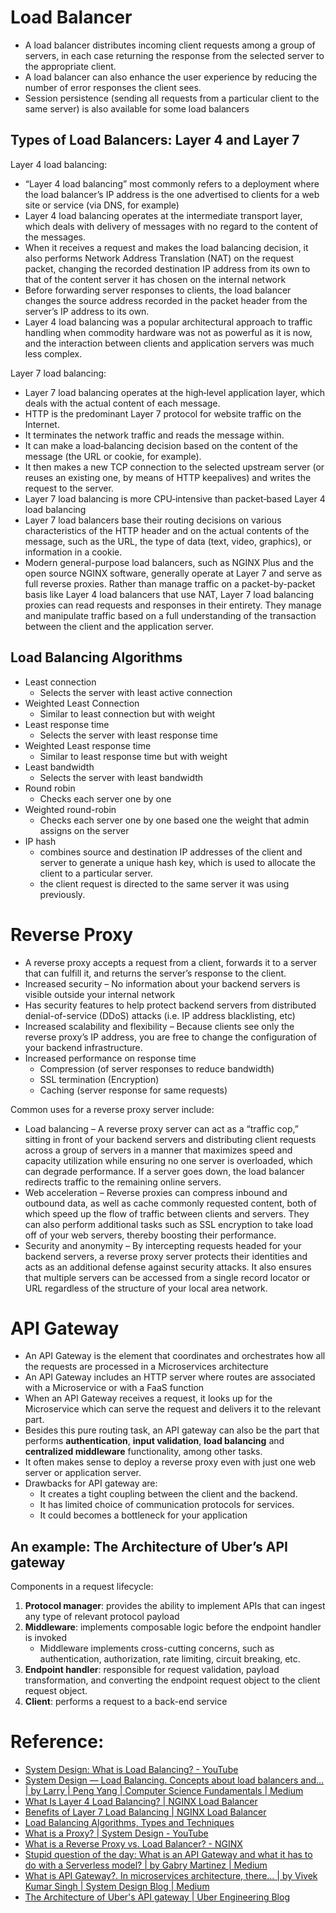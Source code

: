 # Load Balancer

- A load balancer distributes incoming client requests among a group of servers, in each case returning the response from the selected server to the appropriate client.
- A load balancer can also enhance the user experience by reducing the number of error responses the client sees.
- Session persistence (sending all requests from a particular client to the same server) is also available for some load balancers

## Types of Load Balancers: Layer 4 and Layer 7

Layer 4 load balancing:

- “Layer 4 load balancing” most commonly refers to a deployment where the load balancer’s IP address is the one advertised to clients for a web site or service (via DNS, for example)
- Layer 4 load balancing operates at the intermediate transport layer, which deals with delivery of messages with no regard to the content of the messages.
- When it receives a request and makes the load balancing decision, it also performs Network Address Translation (NAT) on the request packet, changing the recorded destination IP address from its own to that of the content server it has chosen on the internal network
- Before forwarding server responses to clients, the load balancer changes the source address recorded in the packet header from the server’s IP address to its own.
- Layer 4 load balancing was a popular architectural approach to traffic handling when commodity hardware was not as powerful as it is now, and the interaction between clients and application servers was much less complex.

Layer 7 load balancing:

- Layer 7 load balancing operates at the high‑level application layer, which deals with the actual content of each message. 
- HTTP is the predominant Layer 7 protocol for website traffic on the Internet.
- It terminates the network traffic and reads the message within. 
- It can make a load‑balancing decision based on the content of the message (the URL or cookie, for example). 
- It then makes a new TCP connection to the selected upstream server (or reuses an existing one, by means of HTTP keepalives) and writes the request to the server.
- Layer 7 load balancing is more CPU‑intensive than packet‑based Layer 4 load balancing
- Layer 7 load balancers base their routing decisions on various characteristics of the HTTP header and on the actual contents of the message, such as the URL, the type of data (text, video, graphics), or information in a cookie.
- Modern general-purpose load balancers, such as NGINX Plus and the open source NGINX software, generally operate at Layer 7 and serve as full reverse proxies. Rather than manage traffic on a packet-by-packet basis like Layer 4 load balancers that use NAT, Layer 7 load balancing proxies can read requests and responses in their entirety. They manage and manipulate traffic based on a full understanding of the transaction between the client and the application server.

## Load Balancing Algorithms

- Least connection
    - Selects the server with least active connection
- Weighted Least Connection
    - Similar to least connection but with weight
- Least response time
    - Selects the server with least response time
- Weighted Least response time
    - Similar to least response time but with weight
- Least bandwidth
    -  Selects the server with least bandwidth
- Round robin
    - Checks each server one by one
- Weighted round-robin
    - Checks each server one by one based one the weight that admin assigns on the server
- IP hash
    - combines source and destination IP addresses of the client and server to generate a unique hash key, which is used to allocate the client to a particular server.
    - the client request is directed to the same server it was using previously.

# Reverse Proxy

- A reverse proxy accepts a request from a client, forwards it to a server that can fulfill it, and returns the server’s response to the client.
- Increased security – No information about your backend servers is visible outside your internal network
- Has security features to help protect backend servers from distributed denial-of-service (DDoS) attacks (i.e. IP address blacklisting, etc)
- Increased scalability and flexibility – Because clients see only the reverse proxy’s IP address, you are free to change the configuration of your backend infrastructure.
- Increased performance on response time
    - Compression (of server responses to reduce bandwidth)
    - SSL termination (Encryption)
    - Caching (server response for same requests)
 
Common uses for a reverse proxy server include:
- Load balancing – A reverse proxy server can act as a “traffic cop,” sitting in front of your backend servers and distributing client requests across a group of servers in a manner that maximizes speed and capacity utilization while ensuring no one server is overloaded, which can degrade performance. If a server goes down, the load balancer redirects traffic to the remaining online servers.
- Web acceleration – Reverse proxies can compress inbound and outbound data, as well as cache commonly requested content, both of which speed up the flow of traffic between clients and servers. They can also perform additional tasks such as SSL encryption to take load off of your web servers, thereby boosting their performance.
- Security and anonymity – By intercepting requests headed for your backend servers, a reverse proxy server protects their identities and acts as an additional defense against security attacks. It also ensures that multiple servers can be accessed from a single record locator or URL regardless of the structure of your local area network.


# API Gateway

- An API Gateway is the element that coordinates and orchestrates how all the requests are processed in a Microservices architecture
- An API Gateway includes an HTTP server where routes are associated with a Microservice or with a FaaS function
- When an API Gateway receives a request, it looks up for the Microservice which can serve the request and delivers it to the relevant part.
- Besides this pure routing task, an API gateway can also be the part that performs **authentication**, **input validation**, **load balancing** and **centralized middleware** functionality, among other tasks.
- It often makes sense to deploy a reverse proxy even with just one web server or application server.
- Drawbacks for API gateway are:
    - It creates a tight coupling between the client and the backend.
    - It has limited choice of communication protocols for services.
    - It could becomes a bottleneck for your application

## An example: The Architecture of Uber’s API gateway

Components in a request lifecycle:

1. **Protocol manager**: provides the ability to implement APIs that can ingest any type of relevant protocol payload
2. **Middleware**: implements composable logic before the endpoint handler is invoked
    - Middleware implements cross-cutting concerns, such as authentication, authorization, rate limiting, circuit breaking, etc.
3. **Endpoint handler**: responsible for request validation, payload transformation, and converting the endpoint request object to the client request object.
4. **Client**: performs a request to a back-end service


# Reference:

- [System Design: What is Load Balancing? - YouTube](https://www.youtube.com/watch?v=gMIslJN44P0&ab_channel=BeABetterDev)
- [System Design — Load Balancing. Concepts about load balancers and… \| by Larry | Peng Yang | Computer Science Fundamentals | Medium](https://medium.com/must-know-computer-science/system-design-load-balancing-1c2e7675fc27)
- [What Is Layer 4 Load Balancing? \| NGINX Load Balancer](https://www.nginx.com/resources/glossary/layer-4-load-balancing/)
- [Benefits of Layer 7 Load Balancing \| NGINX Load Balancer](https://www.nginx.com/resources/glossary/layer-7-load-balancing/)
- [Load Balancing Algorithms, Types and Techniques](https://kemptechnologies.com/load-balancer/load-balancing-algorithms-techniques/)
- [What is a Proxy? \| System Design - YouTube](https://www.youtube.com/watch?v=xiUmXVcLdCw&ab_channel=BeABetterDev)
- [What is a Reverse Proxy vs. Load Balancer? - NGINX](https://www.nginx.com/resources/glossary/reverse-proxy-vs-load-balancer/)
- [Stupid question of the day: What is an API Gateway and what it has to do with a Serverless model? \| by Gabry Martinez | Medium](https://gabrymartinez.medium.com/stupid-question-of-the-day-what-is-an-api-gateway-and-what-it-has-to-do-with-a-serverless-model-2acee3e3eeba)
- [What is API Gateway?. In microservices architecture, there… \| by Vivek Kumar Singh | System Design Blog | Medium](https://medium.com/system-design-blog/what-is-api-gateway-68a11d4ab322)
- [The Architecture of Uber's API gateway \| Uber Engineering Blog](https://eng.uber.com/architecture-api-gateway/)
